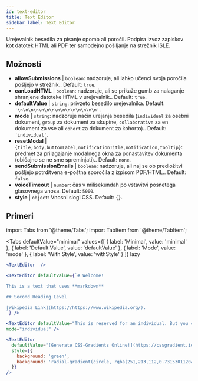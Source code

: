 ```yaml
---
id: text-editor
title: Text Editor
sidebar_label: Text Editor
---
```


Urejevalnik besedila za pisanje opomb ali poročil. Podpira izvoz zapiskov kot datotek HTML ali PDF ter samodejno pošiljanje na strežnik ISLE.

## Možnosti

* __allowSubmissions__ | `boolean`: nadzoruje, ali lahko učenci svoja poročila pošljejo v strežnik.. Default: `true`.
* __canLoadHTML__ | `boolean`: nadzoruje, ali se prikaže gumb za nalaganje shranjene datoteke HTML v urejevalnik.. Default: `true`.
* __defaultValue__ | `string`: privzeto besedilo urejevalnika. Default: `'\n\n\n\n\n\n\n\n\n\n\n\n\n\n\n'`.
* __mode__ | `string`: nadzoruje način urejanja besedila (`individual` za osebni dokument, `group` za dokument za skupine, `collaborative` za en dokument za vse ali `cohort` za dokument za kohorto).. Default: `'individual'`.
* __resetModal__ | `{title,body,buttonLabel,notificationTitle,notification,tooltip}`: predmet za prilagajanje modalnega okna za ponastavitev dokumenta (običajno se ne sme spreminjati).. Default: `none`.
* __sendSubmissionEmails__ | `boolean`: nadzoruje, ali naj se ob predložitvi pošljejo potrditvena e-poštna sporočila z izpisom PDF/HTML.. Default: `false`.
* __voiceTimeout__ | `number`: čas v milisekundah po vstavitvi posnetega glasovnega vnosa. Default: `5000`.
* __style__ | `object`: Vnosni slogi CSS. Default: `{}`.


## Primeri

import Tabs from '@theme/Tabs';
import TabItem from '@theme/TabItem';

<Tabs
    defaultValue="minimal"
    values={[
        { label: 'Minimal', value: 'minimal' },
        { label: 'Default Value', value: 'defaultValue' },
        { label: 'Mode', value: 'mode' },
        { label: 'With Style', value: 'withStyle' }
    ]}
    lazy
>

<TabItem value="minimal">

```jsx live
<TextEditor  />
```

</TabItem>

<TabItem value="defaultValue">

```jsx live
<TextEditor defaultValue={`# Welcome!

This is a text that uses **markdown**

## Second Heading Level

[Wikipedia Link](https://https://www.wikipedia.org/).
`} />
```

</TabItem>

<TabItem value="mode">

```jsx live
<TextEditor defaultValue="This is reserved for an individual. But you can also allow groups, students cohorts, or everybody to join in and work collaboratively (setting the mode option will only have an effect in a live lesson, not this preview)." 
mode="individual" />
```

</TabItem>

<TabItem value="withStyle">

```jsx live
<TextEditor  
  defaultValue="[Generate CSS-Gradients Online!](https://cssgradient.io/)"
  style={{ 
    background: 'green',
    background: 'radial-gradient(circle, rgba(251,213,112,0.7315301120448179) 0%,rgba(83,199,14,0.4514180672268907) 100%)' 
  }}
/>
```

</TabItem>

</Tabs>
